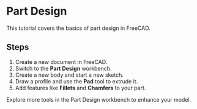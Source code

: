 # Part Design

This tutorial covers the basics of part design in FreeCAD.

## Steps

1. Create a new document in FreeCAD.
2. Switch to the **Part Design** workbench.
3. Create a new body and start a new sketch.
4. Draw a profile and use the **Pad** tool to extrude it.
5. Add features like **Fillets** and **Chamfers** to your part.

Explore more tools in the Part Design workbench to enhance your model.
